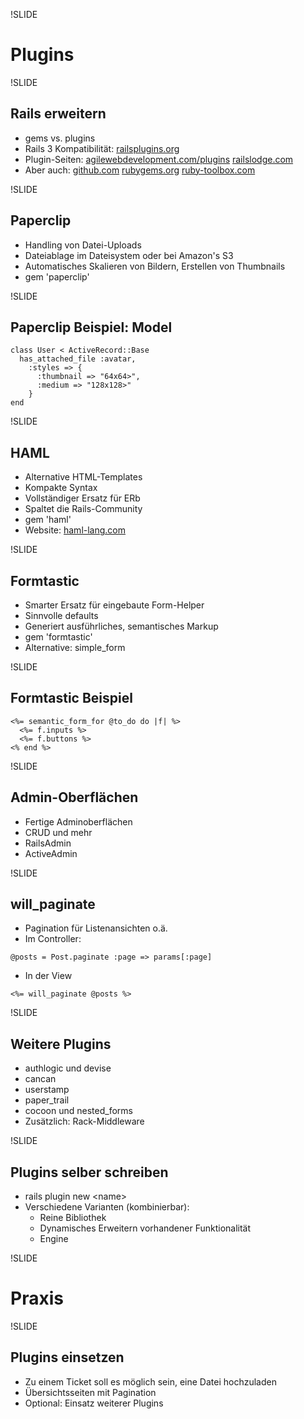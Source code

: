 !SLIDE

# Plugins

!SLIDE

## Rails erweitern

-   gems vs. plugins
-   Rails 3 Kompatibilität: [railsplugins.org](http://railsplugins.org)
-   Plugin-Seiten:
    [agilewebdevelopment.com/plugins](http://agilewebdevelopment.com/plugins)
    [railslodge.com](http://railslodge.com)
-   Aber auch: [github.com](http://www.github.com)
    [rubygems.org](http://rubygems.org)
    [ruby-toolbox.com](http://www.ruby-toolbox.com)

!SLIDE

## Paperclip

-   Handling von Datei-Uploads
-   Dateiablage im Dateisystem oder bei Amazon's S3
-   Automatisches Skalieren von Bildern, Erstellen von Thumbnails
-   gem 'paperclip'

!SLIDE

## Paperclip Beispiel: Model

~~~~ {.brush: .ruby}
class User < ActiveRecord::Base
  has_attached_file :avatar,
    :styles => {
      :thumbnail => "64x64>",
      :medium => "128x128>"
    }
end
~~~~

!SLIDE

## HAML

-   Alternative HTML-Templates
-   Kompakte Syntax
-   Vollständiger Ersatz für ERb
-   Spaltet die Rails-Community
-   gem 'haml'
-   Website: [haml-lang.com](http://www.haml-lang.com)

!SLIDE

## Formtastic

-   Smarter Ersatz für eingebaute Form-Helper
-   Sinnvolle defaults
-   Generiert ausführliches, semantisches Markup
-   gem 'formtastic'
-   Alternative: simple\_form

!SLIDE

## Formtastic Beispiel

~~~~ {.brush: .ruby; .html-script: .true;}
<%= semantic_form_for @to_do do |f| %>
  <%= f.inputs %>
  <%= f.buttons %>
<% end %>
~~~~

!SLIDE

## Admin-Oberflächen

-   Fertige Adminoberflächen
-   CRUD und mehr
-   RailsAdmin
-   ActiveAdmin

!SLIDE

## will\_paginate

-   Pagination für Listenansichten o.ä.
-   Im Controller:

~~~~ {.brush: .ruby}
@posts = Post.paginate :page => params[:page]
~~~~

-   In der View

~~~~ {.brush: .ruby; .html-script: .true;}
<%= will_paginate @posts %>
~~~~

!SLIDE

## Weitere Plugins

-   authlogic und devise
-   cancan
-   userstamp
-   paper\_trail
-   cocoon und nested\_forms
-   Zusätzlich: Rack-Middleware

!SLIDE

## Plugins selber schreiben

-   rails plugin new <name\>
-   Verschiedene Varianten (kombinierbar):
    -   Reine Bibliothek
    -   Dynamisches Erweitern vorhandener Funktionalität
    -   Engine

!SLIDE

# Praxis

!SLIDE

## Plugins einsetzen

-   Zu einem Ticket soll es möglich sein, eine Datei hochzuladen
-   Übersichtsseiten mit Pagination
-   Optional: Einsatz weiterer Plugins

